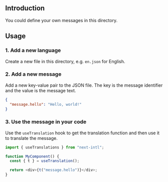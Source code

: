 ## Introduction

You could define your own messages in this directory.

## Usage

### 1. Add a new language

Create a new file in this directory, e.g. `en.json` for English.

### 2. Add a new message

Add a new key-value pair to the JSON file. The key is the message identifier and the value is the message text.

```json
{
  "message.hello": "Hello, world!"
}
```

### 3. Use the message in your code

Use the `useTranslation` hook to get the translation function and then use it to translate the message.

```javascript
import { useTranslations } from "next-intl";

function MyComponent() {
  const { t } = useTranslation();

  return <div>{t("message.hello")}</div>;
}
```
